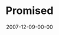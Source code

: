 ---
layout: message
category: message
series: "Hero"
title: "Promised"
date: 2007-12-09-00-00
message_id: 471
audio: "http://s3.amazonaws.com/crossroadsaudiomessages/Hero_Week_1_Promised_12_02_07_Brian_Tome.mp3"
audio-duration: "27:55"
explicit: false
---